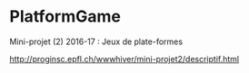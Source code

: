 # PlatformGame

Mini-projet (2) 2016-17 : Jeux de plate-formes

http://proginsc.epfl.ch/wwwhiver/mini-projet2/descriptif.html
